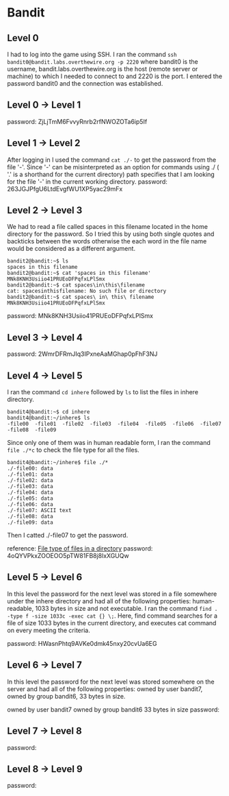 # Bandit
## Level 0
I had to log into the game using SSH. I ran the command `ssh bandit0@bandit.labs.overthewire.org -p 2220` where bandit0 is the username, bandit.labs.overthewire.org is the host (remote server or machine) to which I needed to connect to and 2220 is the port. I entered the password bandit0 and the connection was established.
## Level 0 → Level 1
password: ZjLjTmM6FvvyRnrb2rfNWOZOTa6ip5If
## Level 1 → Level 2
After logging in I used the command `cat ./-` to get the password from the file '-'. Since '-' can be misinterpreted as an option for commands using ./ ( '.' is a shorthand for the current directory) path specifies that I am looking for the file '-' in the current working directory.
password: 263JGJPfgU6LtdEvgfWU1XP5yac29mFx
## Level 2 → Level 3
We had to read a file called spaces in this filename located in the home directory for the password. So I tried this by using both single quotes and backticks between the words otherwise the each word in the file name would be considered as a different argument. 
```
bandit2@bandit:~$ ls
spaces in this filename
bandit2@bandit:~$ cat 'spaces in this filename'
MNk8KNH3Usiio41PRUEoDFPqfxLPlSmx
bandit2@bandit:~$ cat spaces\in\this\filename
cat: spacesinthisfilename: No such file or directory
bandit2@bandit:~$ cat spaces\ in\ this\ filename
MNk8KNH3Usiio41PRUEoDFPqfxLPlSmx
```
password: MNk8KNH3Usiio41PRUEoDFPqfxLPlSmx
## Level 3 → Level 4
password: 2WmrDFRmJIq3IPxneAaMGhap0pFhF3NJ
## Level 4 → Level 5
I ran the command `cd inhere` followed by `ls` to list the files in inhere directory.
```
bandit4@bandit:~$ cd inhere
bandit4@bandit:~/inhere$ ls
-file00  -file01  -file02  -file03  -file04  -file05  -file06  -file07  -file08  -file09
```
Since only one of them was in human readable form, I ran the command `file ./*c` to check the  file type for all the files.
```
bandit4@bandit:~/inhere$ file ./*
./-file00: data
./-file01: data
./-file02: data
./-file03: data
./-file04: data
./-file05: data
./-file06: data
./-file07: ASCII text
./-file08: data
./-file09: data
```
Then I catted ./-file07 to get the password.

reference: [File type of files in a directory](https://www.hostinger.in/tutorials/linux-file-command/)
password: 4oQYVPkxZOOEOO5pTW81FB8j8lxXGUQw
## Level 5 → Level 6
In this level the password for the next level was stored in a file somewhere under the inhere directory and had all of the following properties:
human-readable, 1033 bytes in size and not executable. I ran the command `find . -type f -size 1033c -exec cat {} \;`. Here, find command searches for a file of size 1033 bytes in the current directory, and executes cat command on every meeting the criteria.

password: HWasnPhtq9AVKe0dmk45nxy20cvUa6EG
## Level 6 → Level 7
In this level the password for the next level was stored somewhere on the server and had all of the following properties: owned by user bandit7, owned by group bandit6, 33 bytes in size.

owned by user bandit7
owned by group bandit6
33 bytes in size
password:
## Level 7 → Level 8
password:
## Level 8 → Level 9
password:
